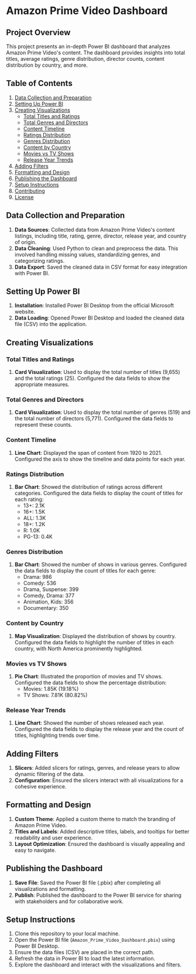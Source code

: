 # Amazon Prime Video Dashboard

## Project Overview

This project presents an in-depth Power BI dashboard that analyzes Amazon Prime Video's content. The dashboard provides insights into total titles, average ratings, genre distribution, director counts, content distribution by country, and more.

## Table of Contents

1. [Data Collection and Preparation](#data-collection-and-preparation)
2. [Setting Up Power BI](#setting-up-power-bi)
3. [Creating Visualizations](#creating-visualizations)
   - [Total Titles and Ratings](#total-titles-and-ratings)
   - [Total Genres and Directors](#total-genres-and-directors)
   - [Content Timeline](#content-timeline)
   - [Ratings Distribution](#ratings-distribution)
   - [Genres Distribution](#genres-distribution)
   - [Content by Country](#content-by-country)
   - [Movies vs TV Shows](#movies-vs-tv-shows)
   - [Release Year Trends](#release-year-trends)
4. [Adding Filters](#adding-filters)
5. [Formatting and Design](#formatting-and-design)
6. [Publishing the Dashboard](#publishing-the-dashboard)
7. [Setup Instructions](#setup-instructions)
8. [Contributing](#contributing)
9. [License](#license)

## Data Collection and Preparation

1. **Data Sources**: Collected data from Amazon Prime Video's content listings, including title, rating, genre, director, release year, and country of origin.
2. **Data Cleaning**: Used Python to clean and preprocess the data. This involved handling missing values, standardizing genres, and categorizing ratings.
3. **Data Export**: Saved the cleaned data in CSV format for easy integration with Power BI.

## Setting Up Power BI

1. **Installation**: Installed Power BI Desktop from the official Microsoft website.
2. **Data Loading**: Opened Power BI Desktop and loaded the cleaned data file (CSV) into the application.

## Creating Visualizations

### Total Titles and Ratings

1. **Card Visualization**: Used to display the total number of titles (9,655) and the total ratings (25). Configured the data fields to show the appropriate measures.

### Total Genres and Directors

1. **Card Visualization**: Used to display the total number of genres (519) and the total number of directors (5,771). Configured the data fields to represent these counts.

### Content Timeline

1. **Line Chart**: Displayed the span of content from 1920 to 2021. Configured the axis to show the timeline and data points for each year.

### Ratings Distribution

1. **Bar Chart**: Showed the distribution of ratings across different categories. Configured the data fields to display the count of titles for each rating:
   - 13+: 2.1K
   - 16+: 1.5K
   - ALL: 1.3K
   - 18+: 1.2K
   - R: 1.0K
   - PG-13: 0.4K

### Genres Distribution

1. **Bar Chart**: Showed the number of shows in various genres. Configured the data fields to display the count of titles for each genre:
   - Drama: 986
   - Comedy: 536
   - Drama, Suspense: 399
   - Comedy, Drama: 377
   - Animation, Kids: 356
   - Documentary: 350

### Content by Country

1. **Map Visualization**: Displayed the distribution of shows by country. Configured the data fields to highlight the number of titles in each country, with North America prominently highlighted.

### Movies vs TV Shows

1. **Pie Chart**: Illustrated the proportion of movies and TV shows. Configured the data fields to show the percentage distribution:
   - Movies: 1.85K (19.18%)
   - TV Shows: 7.81K (80.82%)

### Release Year Trends

1. **Line Chart**: Showed the number of shows released each year. Configured the data fields to display the release year and the count of titles, highlighting trends over time.

## Adding Filters

1. **Slicers**: Added slicers for ratings, genres, and release years to allow dynamic filtering of the data.
2. **Configuration**: Ensured the slicers interact with all visualizations for a cohesive experience.

## Formatting and Design

1. **Custom Theme**: Applied a custom theme to match the branding of Amazon Prime Video.
2. **Titles and Labels**: Added descriptive titles, labels, and tooltips for better readability and user experience.
3. **Layout Optimization**: Ensured the dashboard is visually appealing and easy to navigate.

## Publishing the Dashboard

1. **Save File**: Saved the Power BI file (.pbix) after completing all visualizations and formatting.
2. **Publish**: Published the dashboard to the Power BI service for sharing with stakeholders and for collaborative work.

## Setup Instructions

1. Clone this repository to your local machine.
2. Open the Power BI file (`Amazon_Prime_Video_Dashboard.pbix`) using Power BI Desktop.
3. Ensure the data files (CSV) are placed in the correct path.
4. Refresh the data in Power BI to load the latest information.
5. Explore the dashboard and interact with the visualizations and filters.


